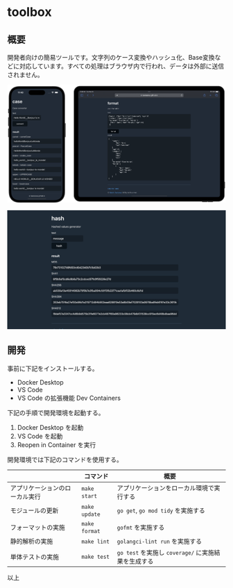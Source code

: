 # toolbox

## 概要

開発者向けの簡易ツールです。文字列のケース変換やハッシュ化、Base変換などに対応しています。すべての処理はブラウザ内で行われ、データは外部に送信されません。

![device](./.workspace/mobile.png)

![pc](./.workspace/pc.jpg)

## 開発

事前に下記をインストールする。

- Docker Desktop
- VS Code
- VS Code の拡張機能 Dev Containers

下記の手順で開発環境を起動する。

1. Docker Desktop を起動
1. VS Code を起動
1. Reopen in Container を実行

開発環境では下記のコマンドを使用する。

|                                | コマンド      | 概要                                                |
| ------------------------------ | ------------- | --------------------------------------------------- |
| アプリケーションのローカル実行 | `make start`  | アプリケーションをローカル環境で実行する            |
| モジュールの更新               | `make update` | `go get`, `go mod tidy` を実施する                  |
| フォーマットの実施             | `make format` | `gofmt` を実施する                                  |
| 静的解析の実施                 | `make lint`   | `golangci-lint run` を実施する                      |
| 単体テストの実施               | `make test`   | `go test` を実施し `coverage/` に実施結果を生成する |

以上
